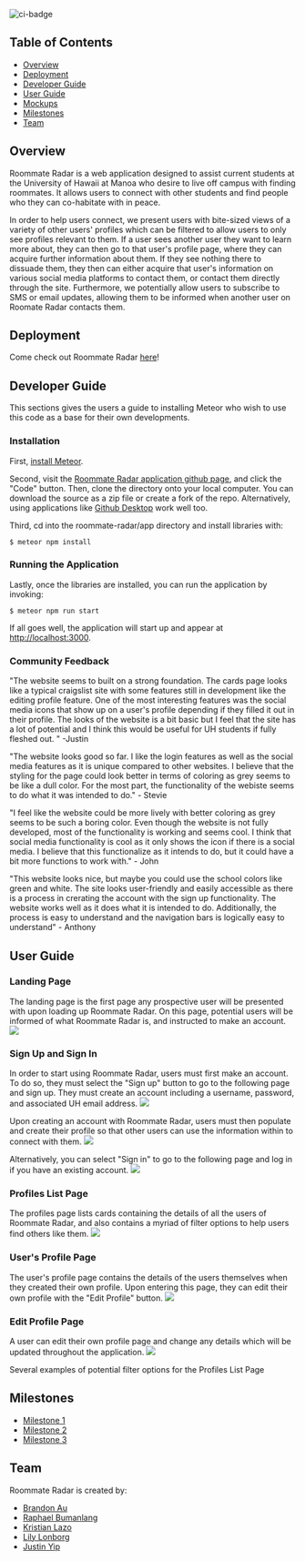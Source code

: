 ![ci-badge](https://github.com/roommate-radar/roommate-radar/workflows/ci-roommate-radar/badge.svg)

## Table of Contents
* [Overview](#overview)
* [Deployment](#deployment)
* [Developer Guide](#developer-guide)
* [User Guide](#user-guide)
* [Mockups](#mockups)
* [Milestones](#milestones)
* [Team](#team)

## Overview
Roommate Radar is a web application designed to assist current students at the University of Hawaii at Manoa who desire to live off campus with finding roommates. It allows users to connect with other students and find people who they can co-habitate with in peace.

In order to help users connect, we present users with bite-sized views of a variety of other users' profiles which can be filtered to allow users to only see profiles relevant to them. If a user sees another user they want to learn more about, they can then go to that user's profile page, where they can acquire further information about them. If they see nothing there to dissuade them, they then can either acquire that user's information on various social media platforms to contact them, or contact them directly through the site. Furthermore, we potentially allow users to subscribe to SMS or email updates, allowing them to be informed when another user on Roomate Radar contacts them.

## Deployment
Come check out Roommate Radar [here](https://roommate-radar.com)!

## Developer Guide
This sections gives the users a guide to installing Meteor who wish to use this code as a base for their own developments.
### Installation
First, [install Meteor](https://www.meteor.com/developers/install).

Second, visit the [Roommate Radar application github page](https://github.com/roommate-radar/roommate-radar), and click the "Code" button. Then, clone the directory onto your local computer. You can download the source as a zip file or create a fork of the repo. Alternatively, using applications like [Github Desktop](https://desktop.github.com/) work well too. 

Third, cd into the roommate-radar/app directory and install libraries with:
```
$ meteor npm install
```
### Running the Application
Lastly, once the libraries are installed, you can run the application by invoking:
```
$ meteor npm run start
```
If all goes well, the application will start up and appear at [http://localhost:3000](http://localhost:3000).

### Community Feedback
"The website seems to built on a strong foundation. The cards page looks like a typical craigslist site with some features still in development like the editing profile feature. One of the most interesting features was the social media icons that show up on a user's profile depending if they filled it out in their profile. The looks of the website is a bit basic but I feel that the site has a lot of potential and I think this would be useful for UH students if fully fleshed out. " -Justin 

"The website looks good so far. I like the login features as well as the social media features as it is unique compared to other websites. I believe that the styling for the page could look better in terms of coloring as grey seems to be like a dull color. For the most part, the functionality of the webiste seems to do what it was intended to do." - Stevie 

"I feel like the website could be more lively with better coloring as grey seems to be such a boring color. Even though the website is not fully developed, most of the functionality is working and seems cool. I think that social media functionality is cool as it only shows the icon if there is a social media. I believe that this functionalize as it intends to do, but it could have a bit more functions to work with." - John 

"This website looks nice, but maybe you could use the school colors like green and white. The site looks user-friendly and easily accessible as there is a process in crerating the account with the sign up functionality. The website works well as it does what it is intended to do. Additionally, the process is easy to understand and the navigation bars is logically easy to understand" - Anthony 

## User Guide
### Landing Page
The landing page is the first page any prospective user will be presented with upon loading up Roommate Radar. On this page, potential users will be informed of what Roommate Radar is, and instructed to make an account.
![](/images/landing_screenie.png)

### Sign Up and Sign In
In order to start using Roommate Radar, users must first make an account. To do so, they must select the "Sign up" button to go to the following page and sign up. They must create an account including a username, password, and associated UH email address.
![](/images/register_screenie.png)

Upon creating an account with Roommate Radar, users must then populate and create their profile so that other users can use the information within to connect with them.
![](/images/createprofile_screenie.png)

Alternatively, you can select "Sign in" to go to the following page and log in if you have an existing account.
![](/images/signin_screenie.png)

### Profiles List Page
The profiles page lists cards containing the details of all the users of Roommate Radar, and also contains a myriad of filter options to help users find others like them.
![](/images/listprofiles_screenie.png)

### User's Profile Page
The user's profile page contains the details of the users themselves when they created their own profile. Upon entering this page, they can edit their own profile with the "Edit Profile" button.
![](/images/myprofile_screenie.PNG)

### Edit Profile Page
A user can edit their own profile page and change any details which will be updated throughout the application.
![](/images/editprofile_screenie.PNG)

Several examples of potential filter options for the Profiles List Page

## Milestones
* [Milestone 1](https://github.com/roommate-radar/roommate-radar/projects/1)
* [Milestone 2](https://github.com/roommate-radar/roommate-radar/projects/2)
* [Milestone 3](https://github.com/roommate-radar/roommate-radar/projects/3)

## Team
Roommate Radar is created by:
* [Brandon Au](https://brandonow.github.io/)
* [Raphael Bumanlang](https://raphaelbumanlag.github.io/) 
* [Kristian Lazo](https://lazokris.github.io/)
* [Lily Lonborg](https://github.com/Somewha7)
* [Justin Yip](https://jyip808.github.io/)
